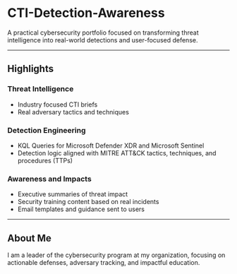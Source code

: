 # CTI-Detection-Awareness
A practical cybersecurity portfolio focused on transforming threat intelligence into real-world detections and user-focused defense.

---

## Highlights

### Threat Intelligence
- Industry focused CTI briefs
- Real adversary tactics and techniques

### Detection Engineering
- KQL Queries for Microsoft Defender XDR and Microsoft Sentinel
- Detection logic aligned with MITRE ATT&CK tactics, techniques, and procedures (TTPs)
  
### Awareness and Impacts
- Executive summaries of threat impact
- Security training content based on real incidents
- Email templates and guidance sent to users

---

## About Me

I am a leader of the cybersecurity program at my organization, focusing on actionable defenses, adversary tracking, and impactful education. 
